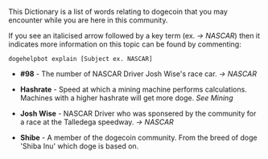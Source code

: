 This Dictionary is a list of words relating to dogecoin that you may encounter while you are here in this community.

If you see an italicised arrow followed by a key term (ex. *-> NASCAR*) then it indicates more information on this topic can be found by commenting:

    dogehelpbot explain [Subject ex. NASCAR]
    

* **#98** - The number of NASCAR Driver Josh Wise's race car. *->  NASCAR*

* **Hashrate** - Speed at which a mining machine performs calculations. Machines with a higher hashrate will get more doge. *See Mining*

* **Josh Wise** - NASCAR Driver who was sponsered by the community for a race at the Talledega speedway. *->  NASCAR*

* **Shibe** - A member of the dogecoin community. From the breed of doge 'Shiba Inu' which doge is based on.
